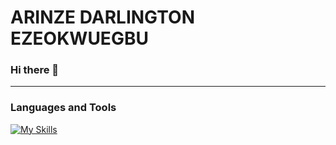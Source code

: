 # ARINZE DARLINGTON EZEOKWUEGBU
<!-- [![Typing SVG](https://readme-typing-svg.demolab.com/?lines=Full-stack Engineer;Creative problem solver;)](https://git.io/typing-svg) -->
### Hi there 👋
---
### Languages and Tools
[![My Skills](https://skillicons.dev/icons?i=html,css,js,nodejs,java,spring,git,github,jenkins,aws,docker,tailwind,figma,react,nextjs,materialui,postgresql,typescript,mongodb)](https://skillicons.dev)     
<!--
**daceze95/daceze95** is a ✨ _special_ ✨ repository because its `README.md` (this file) appears on your GitHub profile.

Here are some ideas to get you started:

- 🔭 I’m currently working on ...
- 🌱 I’m currently learning ...
- 👯 I’m looking to collaborate on ...
- 🤔 I’m looking for help with ...
- 💬 Ask me about ...
- 📫 How to reach me: ...
- 😄 Pronouns: ...
- ⚡ Fun fact: ...
-->

